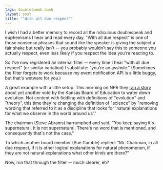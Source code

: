 ```yaml
---
tags: doublespeak dumb
layout: post
title: "'With all due respect'"
---
```




<p>I wish I had a better memory to record all the ridiculous doublespeak and euphemisms I hear and read every day. "With all due respect" is one of those nonsense phrases that sound like the speaker is giving the subject a fair shake but really isn't -- you probably wouldn't say this to someone you actually respect, even less likely if you respect the idea you're reacting to.</p>

<p>So I've now registered an internal filter -- every time I hear "with all due respect" (or similar variation) I substitute: "you're an
asshole." (Sometimes the filter forgets to work because my event notification API is a little buggy, but that's wetware for you.)</p>

<p>A great example with a little setup: This morning on NPR they <a href="http://www.npr.org/templates/story/story.php?storyId=5005321">ran
a story</a> about yet another vote by the Kansas Board of Education to water down evolution. Not content with fiddling with definitions of "evolution" and "theory", this time they're changing the definition of "science" by "removing wording that referred to it as a discipline
that looks for 'natural explanations for what we observe in the world around us'."</p>

<p>The chairman (Steve Abrams) harrumphed and said, "You keep saying it's supernatural. It is not supernatural. There's no word that is
mentioned, and consequently that's not the case."</p>

<p>To which another board member (Sue Gamble) replied: "Mr. Chairman, in all due respect, if it is other logical explanations for natural phenomenon, if they are not natural explanations what other kinds are there?"</p>

<p>Now, run that through the filter -- much clearer, eh?</p>



